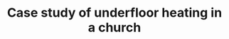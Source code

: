 ---
layout: link
link_url: https://www.churchofengland.org/about/environment-and-climate-change/towards-net-zero-carbon-case-studies/st-mary-willesborough
title: Case study of underfloor heating in a church
source: Church of England Environment Programme
card: Replace your boiler with a heat pump
card_number: 46
---